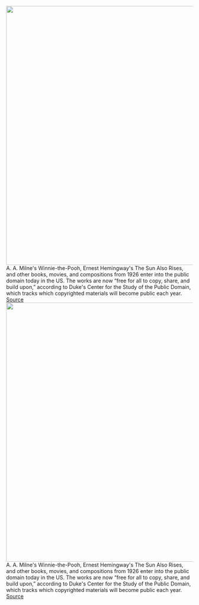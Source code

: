 <img src='https://cdn.vox-cdn.com/thumbor/1yPzrB2d1Jdj3MaY_2xl22IbnJ4=/0x0:468x590/1200x800/filters:focal(262x125:336x199)/cdn.vox-cdn.com/uploads/chorus_image/image/70336491/WinnieThePooh.0.jpeg' width='700px' /><br/>
A. A. Milne's Winnie-the-Pooh, Ernest Hemingway's The Sun Also Rises, and other books, movies, and compositions from 1926 enter into the public domain today in the US. The works are now “free for all to copy, share, and build upon,” according to Duke's Center for the Study of the Public Domain, which tracks which copyrighted materials will become public each year.
<a href='https://www.theverge.com/2022/1/1/22862358/winnie-the-pooh-sun-also-rises-enter-public-domain'> Source <a/><img src='https://cdn.vox-cdn.com/thumbor/1yPzrB2d1Jdj3MaY_2xl22IbnJ4=/0x0:468x590/1200x800/filters:focal(262x125:336x199)/cdn.vox-cdn.com/uploads/chorus_image/image/70336491/WinnieThePooh.0.jpeg' width='700px' /><br/>
A. A. Milne's Winnie-the-Pooh, Ernest Hemingway's The Sun Also Rises, and other books, movies, and compositions from 1926 enter into the public domain today in the US. The works are now “free for all to copy, share, and build upon,” according to Duke's Center for the Study of the Public Domain, which tracks which copyrighted materials will become public each year.
<a href='https://www.theverge.com/2022/1/1/22862358/winnie-the-pooh-sun-also-rises-enter-public-domain'> Source <a/>
